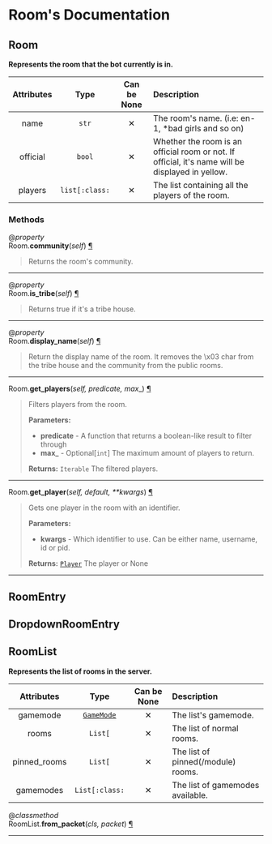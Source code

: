 # Room's Documentation

## Room
**Represents the room that the bot currently is in.**

| Attributes | Type | Can be None | Description |
| :-: | :-: | :-: | :-- |
| name | `str` | ✕ |  The room's name. (i.e: en-1, *bad girls and so on) |
| official | `bool` | ✕ |  Whether the room is an official room or not. If official, it's name will be displayed in yellow. |
| players | `list[:class:` | ✕ |  The list containing all the players of the room. |


### Methods
@*property*<br>
Room.**community**(_self_) <a id="Room.community" href="#Room.community">¶</a>
>
>Returns the room's community.
---

@*property*<br>
Room.**is\_tribe**(_self_) <a id="Room.is_tribe" href="#Room.is_tribe">¶</a>
>
>Returns true if it's a tribe house.
---

@*property*<br>
Room.**display\_name**(_self_) <a id="Room.display_name" href="#Room.display_name">¶</a>
>
>Return the display name of the room.
>It removes the \x03 char from the tribe house and the community from the public rooms.
---

Room.**get\_players**(_self, predicate, max__) <a id="Room.get_players" href="#Room.get_players">¶</a>
>
>Filters players from the room.
>
>__Parameters:__
> * **predicate** - A function that returns a boolean-like result to filter through
> * **max_** - Optional[`int`] The maximum amount of players to return.
>
>__Returns:__ `Iterable` The filtered players.

---

Room.**get\_player**(_self, default, \*\*kwargs_) <a id="Room.get_player" href="#Room.get_player">¶</a>
>
>Gets one player in the room with an identifier.
>
>__Parameters:__
> * **kwargs** - Which identifier to use. Can be either name, username, id or pid.
>
>__Returns:__ [`Player`](Player.md) The player or None

---

## RoomEntry
## DropdownRoomEntry
## RoomList
**Represents the list of rooms in the server.**

| Attributes | Type | Can be None | Description |
| :-: | :-: | :-: | :-- |
| gamemode | [`GameMode`](Enums.md#GameMode) | ✕ |  The list's gamemode. |
| rooms | `List[` | ✕ |  The list of normal rooms. |
| pinned_rooms | `List[` | ✕ |  The list of pinned(/module) rooms. |
| gamemodes | `List[:class:` | ✕ |  The list of gamemodes available. |

@*classmethod*<br>
RoomList.**from\_packet**(_cls, packet_) <a id="RoomList.from_packet" href="#RoomList.from_packet">¶</a>
>
>
---

